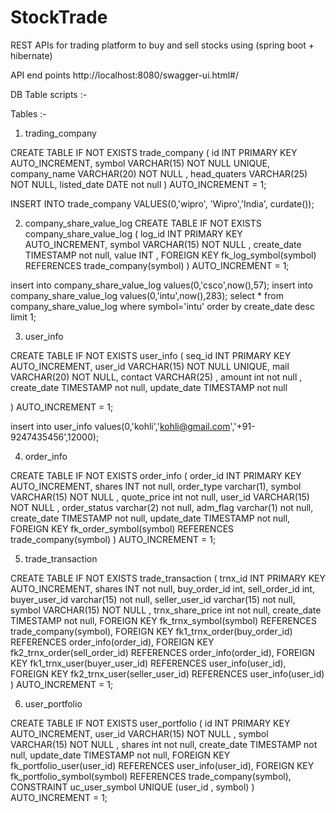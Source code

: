 # StockTrade
REST APIs for trading platform to buy and sell stocks using (spring boot + hibernate)

API end points 
http://localhost:8080/swagger-ui.html#/


DB Table scripts :-

Tables :-

1) trading_company

CREATE TABLE IF NOT EXISTS trade_company (
    id INT PRIMARY KEY AUTO_INCREMENT,
    symbol VARCHAR(15) NOT NULL UNIQUE,
    company_name VARCHAR(20) NOT NULL ,
    head_quaters VARCHAR(25) NOT NULL,
    listed_date DATE not null
)
AUTO_INCREMENT = 1; 

INSERT INTO trade_company
VALUES(0,'wipro', 'Wipro','India', curdate());


2) company_share_value_log
CREATE TABLE IF NOT EXISTS company_share_value_log (
    log_id INT PRIMARY KEY AUTO_INCREMENT,
    symbol VARCHAR(15) NOT NULL  ,
    create_date TIMESTAMP not null,
    value INT ,
	FOREIGN KEY fk_log_symbol(symbol)
   REFERENCES trade_company(symbol)
)
AUTO_INCREMENT = 1; 

insert into company_share_value_log values(0,'csco',now(),57);
insert into company_share_value_log values(0,'intu',now(),283);
select * from company_share_value_log where symbol='intu' order by create_date desc limit 1;


3) user_info

CREATE TABLE IF NOT EXISTS user_info (
    seq_id INT PRIMARY KEY AUTO_INCREMENT,
    user_id VARCHAR(15) NOT NULL UNIQUE,
    mail VARCHAR(20) NOT NULL,
    contact VARCHAR(25) ,
    amount int not null ,
    create_date TIMESTAMP not null,
    update_date TIMESTAMP not null
    
)
AUTO_INCREMENT = 1; 


insert into user_info values(0,'kohli','kohli@gmail.com','+91-9247435456',12000);




4) order_info

CREATE TABLE IF NOT EXISTS order_info (
    order_id INT PRIMARY KEY AUTO_INCREMENT,
    shares INT not null,
    order_type varchar(1),
    symbol VARCHAR(15) NOT NULL ,
    quote_price int not null,
    user_id VARCHAR(15) NOT NULL ,
    order_status varchar(2) not null,
    adm_flag varchar(1) not null,
    create_date TIMESTAMP not null,
    update_date TIMESTAMP not null,
    FOREIGN KEY fk_order_symbol(symbol)
    REFERENCES trade_company(symbol)
)
AUTO_INCREMENT = 1; 



5) trade_transaction 

 CREATE TABLE IF NOT EXISTS trade_transaction (
    trnx_id INT PRIMARY KEY AUTO_INCREMENT,
    shares INT not null,
    buy_order_id int,
    sell_order_id int,
    buyer_user_id varchar(15) not null,
    seller_user_id varchar(15) not null,
    symbol VARCHAR(15) NOT NULL ,
    trnx_share_price int not null,
    create_date TIMESTAMP not null,
    FOREIGN KEY fk_trnx_symbol(symbol)
    REFERENCES trade_company(symbol),
    FOREIGN KEY fk1_trnx_order(buy_order_id)
    REFERENCES order_info(order_id),
    FOREIGN KEY fk2_trnx_order(sell_order_id)
    REFERENCES order_info(order_id),
    FOREIGN KEY fk1_trnx_user(buyer_user_id)
    REFERENCES user_info(user_id),
    FOREIGN KEY fk2_trnx_user(seller_user_id)
    REFERENCES user_info(user_id)
)
AUTO_INCREMENT = 1;


6) user_portfolio

CREATE TABLE IF NOT EXISTS user_portfolio (
    id INT PRIMARY KEY AUTO_INCREMENT,
    user_id VARCHAR(15) NOT NULL ,
    symbol VARCHAR(15) NOT NULL ,
    shares int not null,
    create_date TIMESTAMP not null,
    update_date TIMESTAMP not null,
    FOREIGN KEY fk_portfolio_user(user_id)
    REFERENCES user_info(user_id),
    FOREIGN KEY fk_portfolio_symbol(symbol)
    REFERENCES trade_company(symbol),
    CONSTRAINT uc_user_symbol UNIQUE (user_id , symbol)
)
AUTO_INCREMENT = 1;
